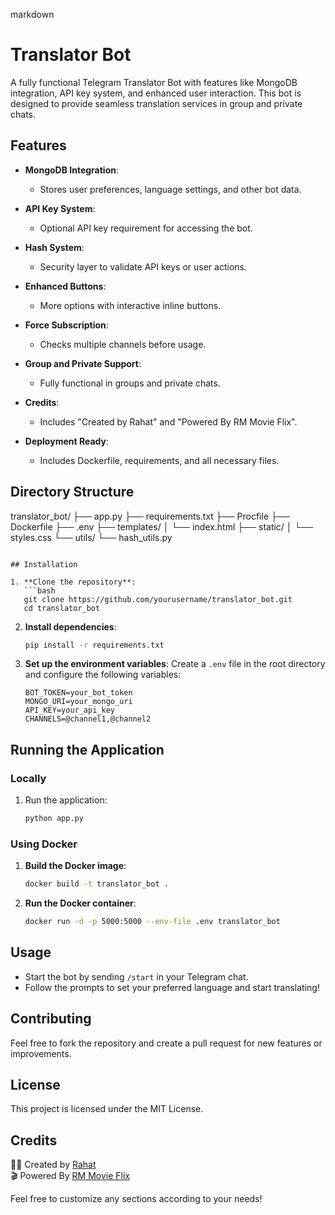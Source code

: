 markdown
# Translator Bot

A fully functional Telegram Translator Bot with features like MongoDB integration, API key system, and enhanced user interaction. This bot is designed to provide seamless translation services in group and private chats.

## Features

- **MongoDB Integration**: 
  - Stores user preferences, language settings, and other bot data.
  
- **API Key System**: 
  - Optional API key requirement for accessing the bot.

- **Hash System**: 
  - Security layer to validate API keys or user actions.

- **Enhanced Buttons**: 
  - More options with interactive inline buttons.

- **Force Subscription**: 
  - Checks multiple channels before usage.

- **Group and Private Support**: 
  - Fully functional in groups and private chats.

- **Credits**: 
  - Includes "Created by Rahat" and "Powered By RM Movie Flix".

- **Deployment Ready**: 
  - Includes Dockerfile, requirements, and all necessary files.

## Directory Structure

translator_bot/
├── app.py
├── requirements.txt
├── Procfile
├── Dockerfile
├── .env
├── templates/
│   └── index.html
├── static/
│   └── styles.css
└── utils/
    └── hash_utils.py
```

## Installation

1. **Clone the repository**:
   ```bash
   git clone https://github.com/yourusername/translator_bot.git
   cd translator_bot
   ```

2. **Install dependencies**:
   ```bash
   pip install -r requirements.txt
   ```

3. **Set up the environment variables**:
   Create a `.env` file in the root directory and configure the following variables:
   ```
   BOT_TOKEN=your_bot_token
   MONGO_URI=your_mongo_uri
   API_KEY=your_api_key
   CHANNELS=@channel1,@channel2
   ```

## Running the Application

### Locally

1. Run the application:
   ```bash
   python app.py
   ```

### Using Docker

1. **Build the Docker image**:
   ```bash
   docker build -t translator_bot .
   ```

2. **Run the Docker container**:
   ```bash
   docker run -d -p 5000:5000 --env-file .env translator_bot
   ```

## Usage

- Start the bot by sending `/start` in your Telegram chat.
- Follow the prompts to set your preferred language and start translating!

## Contributing

Feel free to fork the repository and create a pull request for new features or improvements.

## License

This project is licensed under the MIT License.

## Credits

👨‍💻 Created by [Rahat](https://t.me/RahatMx)  
🎬 Powered By [RM Movie Flix](https://t.me/RM_Movie_Flix)

Feel free to customize any sections according to your needs!
